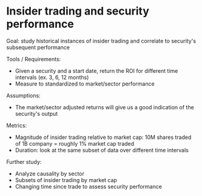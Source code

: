 # Insider trading and security performance

Goal: study historical instances of insider trading and correlate to security's subsequent performance

Tools / Requirements:
 - Given a security and a start date, return the ROI for different time intervals (ex. 3, 6, 12 months)
 - Measure to standardized to market/sector performance
 
Assumptions:
 - The market/sector adjusted returns will give us a good indication of the security's output

Metrics:
 - Magnitude of insider trading relative to market cap: 10M shares traded of 1B company = roughly 1% market cap traded
 - Duration: look at the same subset of data over different time intervals

Further study:
 - Analyze causality by sector
 - Subsets of insider trading by market cap
 - Changing time since trade to assess security performance
